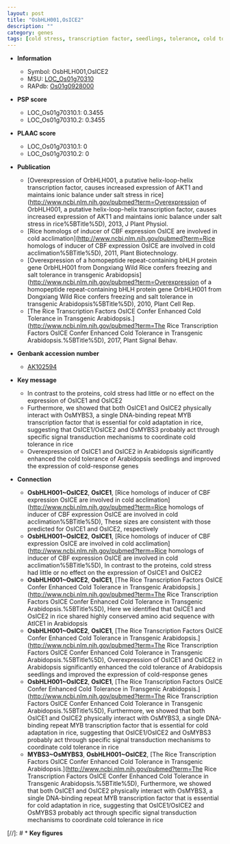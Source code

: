 ```yaml
---
layout: post
title: "OsbHLH001,OsICE2"
description: ""
category: genes
tags: [cold stress, transcription factor, seedlings, tolerance, cold tolerance]
---
```


* **Information**  
    + Symbol: OsbHLH001,OsICE2  
    + MSU: [LOC_Os01g70310](http://rice.plantbiology.msu.edu/cgi-bin/ORF_infopage.cgi?orf=LOC_Os01g70310)  
    + RAPdb: [Os01g0928000](http://rapdb.dna.affrc.go.jp/viewer/gbrowse_details/irgsp1?name=Os01g0928000)  

* **PSP score**  
    + LOC_Os01g70310.1: 0.3455 
    + LOC_Os01g70310.2: 0.3455 

* **PLAAC score**  
    + LOC_Os01g70310.1: 0 
    + LOC_Os01g70310.2: 0 

* **Publication**  
    + [Overexpression of OrbHLH001, a putative helix-loop-helix transcription factor, causes increased expression of AKT1 and maintains ionic balance under salt stress in rice](http://www.ncbi.nlm.nih.gov/pubmed?term=Overexpression of OrbHLH001, a putative helix-loop-helix transcription factor, causes increased expression of AKT1 and maintains ionic balance under salt stress in rice%5BTitle%5D), 2013, J Plant Physiol.
    + [Rice homologs of inducer of CBF expression OsICE are involved in cold acclimation](http://www.ncbi.nlm.nih.gov/pubmed?term=Rice homologs of inducer of CBF expression OsICE are involved in cold acclimation%5BTitle%5D), 2011, Plant Biotechnology.
    + [Overexpression of a homopeptide repeat-containing bHLH protein gene OrbHLH001 from Dongxiang Wild Rice confers freezing and salt tolerance in transgenic Arabidopsis](http://www.ncbi.nlm.nih.gov/pubmed?term=Overexpression of a homopeptide repeat-containing bHLH protein gene OrbHLH001 from Dongxiang Wild Rice confers freezing and salt tolerance in transgenic Arabidopsis%5BTitle%5D), 2010, Plant Cell Rep.
    + [The Rice Transcription Factors OsICE Confer Enhanced Cold Tolerance in Transgenic Arabidopsis.](http://www.ncbi.nlm.nih.gov/pubmed?term=The Rice Transcription Factors OsICE Confer Enhanced Cold Tolerance in Transgenic Arabidopsis.%5BTitle%5D), 2017, Plant Signal Behav.

* **Genbank accession number**  
    + [AK102594](http://www.ncbi.nlm.nih.gov/nuccore/AK102594)

* **Key message**  
    + In contrast to the proteins, cold stress had little or no effect on the expression of OsICE1 and OsICE2
    + Furthermore, we showed that both OsICE1 and OsICE2 physically interact with OsMYBS3, a single DNA-binding repeat MYB transcription factor that is essential for cold adaptation in rice, suggesting that OsICE1/OsICE2 and OsMYBS3 probably act through specific signal transduction mechanisms to coordinate cold tolerance in rice
    + Overexpression of OsICE1 and OsICE2 in Arabidopsis significantly enhanced the cold tolerance of Arabidopsis seedlings and improved the expression of cold-response genes

* **Connection**  
    + __OsbHLH001~OsICE2__, __OsICE1__, [Rice homologs of inducer of CBF expression OsICE are involved in cold acclimation](http://www.ncbi.nlm.nih.gov/pubmed?term=Rice homologs of inducer of CBF expression OsICE are involved in cold acclimation%5BTitle%5D), These sizes are consistent with those predicted for OsICE1 and OsICE2, respectively
    + __OsbHLH001~OsICE2__, __OsICE1__, [Rice homologs of inducer of CBF expression OsICE are involved in cold acclimation](http://www.ncbi.nlm.nih.gov/pubmed?term=Rice homologs of inducer of CBF expression OsICE are involved in cold acclimation%5BTitle%5D), In contrast to the proteins, cold stress had little or no effect on the expression of OsICE1 and OsICE2
    + __OsbHLH001~OsICE2__, __OsICE1__, [The Rice Transcription Factors OsICE Confer Enhanced Cold Tolerance in Transgenic Arabidopsis.](http://www.ncbi.nlm.nih.gov/pubmed?term=The Rice Transcription Factors OsICE Confer Enhanced Cold Tolerance in Transgenic Arabidopsis.%5BTitle%5D),  Here we identified that OsICE1 and OsICE2 in rice shared highly conserved amino acid sequence with AtICE1 in Arabidopsis
    + __OsbHLH001~OsICE2__, __OsICE1__, [The Rice Transcription Factors OsICE Confer Enhanced Cold Tolerance in Transgenic Arabidopsis.](http://www.ncbi.nlm.nih.gov/pubmed?term=The Rice Transcription Factors OsICE Confer Enhanced Cold Tolerance in Transgenic Arabidopsis.%5BTitle%5D),  Overexpression of OsICE1 and OsICE2 in Arabidopsis significantly enhanced the cold tolerance of Arabidopsis seedlings and improved the expression of cold-response genes
    + __OsbHLH001~OsICE2__, __OsICE1__, [The Rice Transcription Factors OsICE Confer Enhanced Cold Tolerance in Transgenic Arabidopsis.](http://www.ncbi.nlm.nih.gov/pubmed?term=The Rice Transcription Factors OsICE Confer Enhanced Cold Tolerance in Transgenic Arabidopsis.%5BTitle%5D),  Furthermore, we showed that both OsICE1 and OsICE2 physically interact with OsMYBS3, a single DNA-binding repeat MYB transcription factor that is essential for cold adaptation in rice, suggesting that OsICE1/OsICE2 and OsMYBS3 probably act through specific signal transduction mechanisms to coordinate cold tolerance in rice
    + __MYBS3~OsMYBS3__, __OsbHLH001~OsICE2__, [The Rice Transcription Factors OsICE Confer Enhanced Cold Tolerance in Transgenic Arabidopsis.](http://www.ncbi.nlm.nih.gov/pubmed?term=The Rice Transcription Factors OsICE Confer Enhanced Cold Tolerance in Transgenic Arabidopsis.%5BTitle%5D),  Furthermore, we showed that both OsICE1 and OsICE2 physically interact with OsMYBS3, a single DNA-binding repeat MYB transcription factor that is essential for cold adaptation in rice, suggesting that OsICE1/OsICE2 and OsMYBS3 probably act through specific signal transduction mechanisms to coordinate cold tolerance in rice

[//]: # * **Key figures**  


